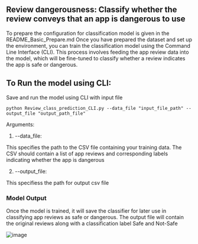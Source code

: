 ## Review dangerousness: Classify whether the review conveys that an app is dangerous to use

To prepare the configuration for classification model is given in the README_Basic_Prepare.md
Once you have prepared the dataset and set up the environment, you can train the classification model using the Command Line Interface (CLI). This process involves feeding the app review data into the model, which will be fine-tuned to classify whether a review indicates the app is safe or dangerous.

## To Run the model using CLI:

Save and run the model using  CLI with input file 

`python Review_class_prediction_CLI.py --data_file "input_file_path" --output_file "output_path_file" `

Arguments:

1. --data_file:

This specifies the path to the CSV file containing your training data. The CSV should contain a list of app reviews and corresponding labels indicating whether the app is dangerous

2. --output_file:

This specifiess the path for output csv file

### Model Output
Once the model is trained, it will save the classifier for later use in classifying app reviews as safe or dangerous. The output file will contain the original reviews along with a classification label Safe and Not-Safe

![image](https://github.com/user-attachments/assets/75ea193a-eb8e-4369-a058-0ac2e97beca3)

